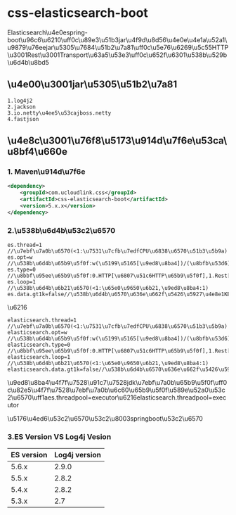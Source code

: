 # css-elasticsearch-boot
Elasticsearch\u4e0espring-boot\u96c6\u6210\uff0c\u89e3\u51b3jar\u4f9d\u8d56\u4e0e\u4e1a\u52a1\u9879\u76eejar\u5305\u7684\u51b2\u7a81\uff0c\u5e76\u6269\u5c55HTTP\u3001Rest\u3001Transport\u63a5\u53e3\uff0c\u652f\u6301\u538b\u529b\u6d4b\u8bd5
## \u4e00\u3001jar\u5305\u51b2\u7a81
```
1.log4j2
2.jackson
3.io.netty\u4ee5\u53cajboss.netty
4.fastjson
```
## \u4e8c\u3001\u76f8\u5173\u914d\u7f6e\u53ca\u8bf4\u660e
### 1. Maven\u914d\u7f6e
```xml
<dependency>
    <groupId>com.ucloudlink.css</groupId>
    <artifactId>css-elasticsearch-boot</artifactId>
    <version>5.x.x</version>
</dependency>
```
### 2.\u538b\u6d4b\u53c2\u6570
```properties
es.thread=1	//\u7ebf\u7a0b\u6570(<1:\u7531\u7cfb\u7edfCPU\u6838\u6570\u51b3\u5b9a)
es.opt=w	//\u538b\u6d4b\u65b9\u5f0f:w(\u5199\u5165[\u9ed8\u8ba4])/(\u8bfb\u53d6)
es.type=0	//\u8bbf\u95ee\u65b9\u5f0f:0.HTTP[\u6807\u51c6HTTP\u65b9\u5f0f],1.Rest[\u5185\u7f6eHTTP\u65b9\u5f0f],2.HighRest[\u5185\u7f6eHTTP\u65b9\u5f0f],3.Transport\u65b9\u5f0f[\u5185\u7f6e\u63a5\u53e3],4.Spring\u65b9\u5f0f[\u5185\u7f6e\u63a5\u53e3]
es.loop=1	//\u538b\u6d4b\u6b21\u6570(<1:\u65e0\u9650\u6b21,\u9ed8\u8ba4:1)
es.data.gt1k=false//\u538b\u6d4b\u6570\u636e\u662f\u5426\u5927\u4e8e1KB
```
\u6216
```properties
elasticsearch.thread=1	//\u7ebf\u7a0b\u6570(<1:\u7531\u7cfb\u7edfCPU\u6838\u6570\u51b3\u5b9a)
elasticsearch.opt=w	//\u538b\u6d4b\u65b9\u5f0f:w(\u5199\u5165[\u9ed8\u8ba4])/(\u8bfb\u53d6)
elasticsearch.type=0	//\u8bbf\u95ee\u65b9\u5f0f:0.HTTP[\u6807\u51c6HTTP\u65b9\u5f0f],1.Rest[\u5185\u7f6eHTTP\u65b9\u5f0f],2.HighRest[\u5185\u7f6eHTTP\u65b9\u5f0f],3.Transport\u65b9\u5f0f[\u5185\u7f6e\u63a5\u53e3],4.Spring\u65b9\u5f0f[\u5185\u7f6e\u63a5\u53e3]
elasticsearch.loop=1	//\u538b\u6d4b\u6b21\u6570(<1:\u65e0\u9650\u6b21,\u9ed8\u8ba4:1)
elasticsearch.data.gt1k=false//\u538b\u6d4b\u6570\u636e\u662f\u5426\u5927\u4e8e1KB
```
\u9ed8\u8ba4\u4f7f\u7528\u91c7\u7528jdk\u7ebf\u7a0b\u65b9\u5f0f\uff0c\u82e5\u4f7f\u7528\u7ebf\u7a0b\u6c60\u65b9\u5f0f\u589e\u52a0\u53c2\u6570\uff1aes.threadpool=executor\u6216elasticsearch.threadpool=executor

\u5176\u4ed6\u53c2\u6570\u53c2\u8003springboot\u53c2\u6570
### 3.ES Version VS Log4j Vesion
ES version | Log4j version
-----------|-----------
5.6.x | 2.9.0
5.5.x | 2.8.2
5.4.x | 2.8.2
5.3.x | 2.7
